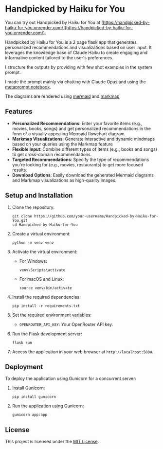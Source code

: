 # Handpicked by Haiku for You

You can try out Handpicked by Haiku for You at [https://handpicked-by-haiku-for-you.onrender.com/](https://handpicked-by-haiku-for-you.onrender.com/).


Handpicked by Haiku for You is a 2 page flask app that generates personalized recommendations and visualizations based on user input. It leverages the knowledge base of Claude Haiku to create engaging and informative content tailored to the user's preferences.

I structure the outputs by providing with few shot examples in the system prompt. 

I made the prompt mainly via chatting with Claude Opus and using the [metaprompt notebook](https://colab.research.google.com/drive/1SoAajN8CBYTl79VyTwxtxncfCWlHlyy9).

The diagrams are rendered using [mermaid](https://mermaid.js.org/) and [markmap](https://markmap.js.org/)

## Features

- **Personalized Recommendations**: Enter your favorite items (e.g., movies, books, songs) and get personalized recommendations in the form of a visually appealing Mermaid flowchart diagram
- **Markmap Visualizations**: Generate interactive and dynamic mindmaps based on your queries using the Markmap feature
- **Flexible Input**: Combine different types of items (e.g., books and songs) to get cross-domain recommendations.
- **Targeted Recommendations**: Specify the type of recommendations you're looking for (e.g., movies, restaurants) to get more focused results.
- **Download Options**: Easily download the generated Mermaid diagrams and Markmap visualizations as high-quality images.


## Setup and Installation

1. Clone the repository:
   ```
   git clone https://github.com/your-username/Handpicked-by-Haiku-for-You.git
   cd Handpicked-by-Haiku-for-You
   ```

2. Create a virtual environment:
   ```
   python -m venv venv
   ```

3. Activate the virtual environment:
   - For Windows:
     ```
     venv\Scripts\activate
     ```
   - For macOS and Linux:
     ```
     source venv/bin/activate
     ```

4. Install the required dependencies:
   ```
   pip install -r requirements.txt
   ```

5. Set the required environment variables:
   - `OPENROUTER_API_KEY`: Your OpenRouter API key.

6. Run the Flask development server:
   ```
   flask run
   ```

7. Access the application in your web browser at `http://localhost:5000`.

## Deployment

To deploy the application using Gunicorn for a concurrent server:

1. Install Gunicorn:
   ```
   pip install gunicorn
   ```

2. Run the application using Gunicorn:
   ```
   gunicorn app:app
   ```



## License

This project is licensed under the [MIT License](LICENSE).